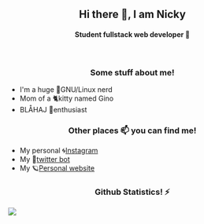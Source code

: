 <h2 align="center">Hi there 👋, I am Nicky</h2> 

<h4 align="center"> Student fullstack web developer 📔 </h4>
<br>
<h3 align="center"> Some stuff about  me! </h3>

* I'm a huge 🐧GNU/Linux nerd
* Mom of a 🐈kitty named Gino
* BLÅHAJ 🦈enthusiast
<h3 align="center"> Other places 📫 you can find me! </h3>

* My personal 🌀[Instagram]( https://www.instagram.com/poezenbillen/)
* My 🌠[twitter bot](https://twitter.com/OwONieuws)
* My 🪐[Personal website](https://artemixed.nl/)


<h3 align="center"> Github Statistics! ⚡</h3>

![](https://github-readme-stats.vercel.app/api?username=artemixed&show_icons=true)

